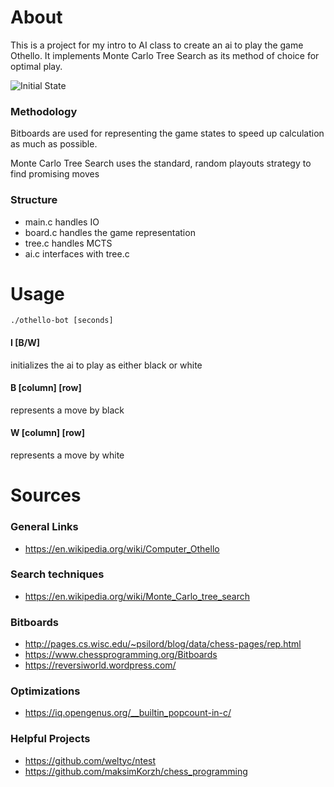 # About
This is a project for my intro to AI class to create an ai to play the game
Othello. It implements Monte Carlo Tree Search as its method of choice for 
optimal play.

![Initial State](https://i.ibb.co/THBFmmH/Screenshot-from-2021-12-02-17-02-17.png)

### Methodology
Bitboards are used for representing the game states to speed up calculation as
much as possible. 

Monte Carlo Tree Search uses the standard, random playouts strategy to find
promising moves

### Structure
- main.c handles IO
- board.c handles the game representation
- tree.c handles MCTS
- ai.c interfaces with tree.c

# Usage

`./othello-bot [seconds]`

#### I [B/W]

initializes the ai to play as either black or white

#### B [column] [row]
represents a move by black

#### W [column] [row]
represents a move by white

# Sources

### General Links
- https://en.wikipedia.org/wiki/Computer_Othello

### Search techniques
- https://en.wikipedia.org/wiki/Monte_Carlo_tree_search

### Bitboards
- http://pages.cs.wisc.edu/~psilord/blog/data/chess-pages/rep.html
- https://www.chessprogramming.org/Bitboards
- https://reversiworld.wordpress.com/

### Optimizations
- https://iq.opengenus.org/__builtin_popcount-in-c/

### Helpful Projects
- https://github.com/weltyc/ntest
- https://github.com/maksimKorzh/chess_programming
